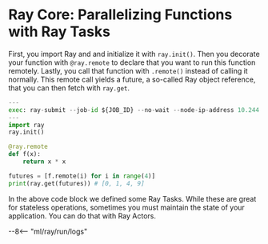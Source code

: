 
# Ray Core: Parallelizing Functions with Ray Tasks

First, you import Ray and and initialize it with `ray.init()`. Then
you decorate your function with `@ray.remote` to declare that you want
to run this function remotely. Lastly, you call that function with
`.remote()` instead of calling it normally. This remote call yields a
future, a so-called Ray object reference, that you can then fetch with
`ray.get`.

```python
---
exec: ray-submit --job-id ${JOB_ID} --no-wait --node-ip-address 10.244.0.8
---
import ray
ray.init()

@ray.remote
def f(x):
    return x * x

futures = [f.remote(i) for i in range(4)]
print(ray.get(futures)) # [0, 1, 4, 9]
```

In the above code block we defined some Ray Tasks. While these are
great for stateless operations, sometimes you must maintain the state
of your application. You can do that with Ray Actors.

--8<-- "ml/ray/run/logs"

